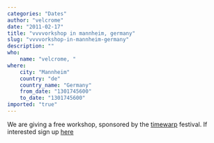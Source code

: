 ```yaml
---
categories: "Dates"
author: "velcrome"
date: "2011-02-17"
title: "vvvvorkshop in mannheim, germany"
slug: "vvvvorkshop-in-mannheim-germany"
description: ""
who: 
    name: "velcrome, "
where: 
    city: "Mannheim"
    country: "de"
    country_name: "Germany"
    from_date: "1301745600"
    to_date: "1301745600"
imported: "true"
---
```



We are giving a free workshop, sponsored by the [timewarp](http://www.jetztmusikfestival.de) festival. If interested sign up  [here](http://www.jetztmusikfestival.de/content/lab_workshops/programm/vvvv___a_multi_purpose_toolkit_for_vjs_and_media_artists/index_ger.html)
